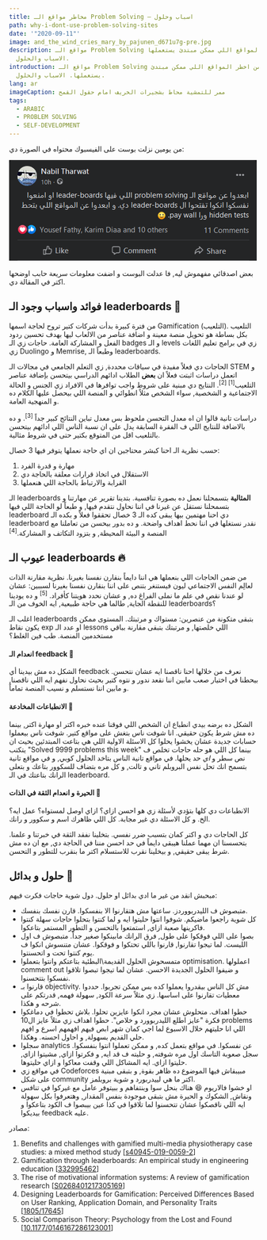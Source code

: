 ```yaml
---
title: مخاطر مواقع الـ Problem Solving — اسباب وحلول
path: why-i-dont-use-problem-solving-sites
date: '"2020-09-11"'
image: and_the_wind_cries_mary_by_pajunen_d671u7g-pre.jpg
description: مواقع الـ Problem Solving من اخطر المواقع اللي ممكن مبتدئ يستعملها.
  الاسباب والحلول.
introduction: مواقع الـ Problem Solving من اخطر المواقع اللي ممكن مبتدئ
  يستعملها. الاسباب والحلول.
lang: ar
imageCaption: ممر للتمشية محاط بشجيرات الخريف امام حقول القمح
tags:
  - ARABIC
  - PROBLEM SOLVING
  - SELF-DEVELOPMENT
---
```

من يومين نزلت بوست على الفيسبوك محتواه في الصورة دي: 

![بووست محتواه "ابعدوا عن مواقع الـ problem solving اللي فيها leader-boards او امنعوا نفسكوا انكوا تفتحوا ال leader-boards دي. و ابعدوا عن المواقع اللي بتحط hidden tests ورا pay wall. 🙂"](why-i-dont-use-problem-solving-sites.png)

بعض اصدقائي مفهموش ليه, فا عدلت البوست و اضفت معلومات سريعة حابب اوضحها اكتر في المقالة دي.

## فوائد واسباب وجود الـ leaderboards 👀
من فترة كبيرة بدأت شركات كتير تروح لحاجة اسمها Gamification (التلعيب). التلعيب بكل بساطة هو تحويل منصة معينة و اضافة عناصر من الالعاب ليها بهدف تحسين ردود الفعل و المشاركة العامة. حاجات زي الـ badges و الـ levels زي في برامج تعليم اللغات زي Duolingo و Memrise, وطبعاً الـ leaderboards. 

الحاجات دي فعلاً مفيدة في سياقات محددة, زي التعلم الجامعي في مجالات الـ STEM و اتعمل دراسات اثبتت فعلاً ان **بعض** الطلاب ادائهم الدراسي بيتحسن بإضافة عناصر التلعيب<sup>[1] [2]</sup>. النتايج دي مبنية على شروط واجب توافرها في الافراد زي الجنس و الحالة الاجتماعية و الشخصية, سواء الشخص مثلاً انطوائي و المنصة اللي بيحصل عليها الكلام ده و المنهجية العامة.

دراسات تانية قالوا ان اه معدل التحسن ملحوظ بس معدل تباين النتائج كبير جداً <sup>[3]</sup>. و ده بالاضافة للنتايج اللي ف الفقرة السابقة يدل على ان نسبة الناس اللي ادائهم بيتحسن بالتلعيب اقل من المتوقع بكتير حتى في شروط مثالية. 


حسب نظرية الـ احنا كبشر محتاجين ان اي حاجة نعملها يتوفر فيها 3 خصال:
1. مهارة و قدرة الفرد
2. الاستقلال في اتخاذ قرارات معلقة بالحاجة دي
3. القرابة والارتباط بالحاجة اللي هنعملها

الـ leaderboards **المثالية** بتسمحلنا نعمل ده بصورة تنافسية. بتدينا تقرير عن مهارتنا و بتسمحلنا نستقل عن غيرنا في اننا نحاول نتقدم فيها, و طبعاً لو الحاجة اللي فيها leaderboard دي احنا مهتمين بيها يبقى كده الـ 3 خصال تحققوا فعلاً و بكده الـ leaderboard نقدر نستغلها في اننا نحط اهداف واضحة. و ده بدور بيحسن من تعاملنا مع المنصة و البيئة المحيطة, و بتزود التكاتف و المشاركة.<sup>[4]</sup>

## عيوب الـ leaderboards 🔥
من ضمن الحاجات اللي بنعملها هي اننا دايماً بنقارن نفسنا بغيرنا. نظرية مقارنة الذات لعالِم النفس الاجتماعي ليون فيستنغر بتنص على اننا بنقارن نفسنا بغيرنا لسببين: عشان لو عندنا نقص في علم ما نملى الفراغ ده, و عشان نحدد هويتنا كأفراد. <sup>[5]</sup> و ده يودينا للنقطة الجاية, طالما هي حاجة طبيعية, ايه الخوف من الـ leaderboards؟ 

اغلب الـ leaderboards بتبقى متكونة من عنصرين: مستواك و مرتبتك. المستوى ممكن يكون نقاط exp او عدد الـ lessons اللي خلصتها, و مرتبتك بتبقى مقارنة بباقي مستخدمين المنصة. طب فين الغلط؟ 

#### انعدام الـ feedback 🤔
الشكل ده مش بيدينا أي feedback نعرف من خلالها احنا ناقصنا ايه عشان نتحسن. بيحطنا في اختيار صعب مابين اننا نقعد ندور و نتوه كتير بحيث نحاول نفهم ايه اللي ناقصنا, و مابين اننا نستسلم و نسيب المنصة تماماً. 

#### الانطباعات المخادعة 🤠
الشكل ده برضه بيدي انطباع ان الشخص اللي فوقنا عنده خبره اكتر او مهارة اكتر, بينما ده مش شرط يكون حقيقي. انا شوفت ناس بتغش على مواقع كتير. شوفت ناس بيعملوا حسابات جديدة عشان يخشوا يحلوا كل الاسئلة الاولية اللي هي بتاعت المبتدئين بحيث ان يتكتب "Solved 9999 problems this week" بينما كل اللي هو حله حاجات تخلص ف نص سطر و *اي* حد يحلها. في مواقع تانية الناس بتاخد الحلول كوبي, و في مواقع تانية بتسمح انك تحل نفس البروبلم تاني و تالت, و كل مره بتضاف للسكوور بتاعك و بتعلى الرانك بتاعتك في الـ leaderboard. 

#### الحيرة و انعدام الثقة في الذات 🍉
الانطباعات دي كلها بتؤدي لأسئلة زي هو احسن ازاي؟ ازاي اوصل لمستواه؟ عمل ايه؟ الخ. و كل الاسئلة دي غير مجابة. كل اللي ظاهرك اسم و سكوور و رانك. 

كل الحاجات دي و اكتر كمان بتسبب ضرر نفسي. بتخلينا نفقد الثقة في خبرتنا و علمنا. بتحسسنا ان مهما عملنا هيبقى دايماً في حد احسن مننا في الحاجة دي, مع ان ده مش شرط يبقى حقيقي, و بيخلينا نقرب للاستسلام اكتر ما بنقرب للتطور و التحسن.

## حلول و بدائل 🚀
مبحبش انقد من غير ما ادي بدائل او حلول. دول شوية حاجات فكرت فيهم:
- متبصوش ف الليدربووردز. ساعتها مش هتقارنوا الا بنفسكوا. قارن نفسك بنفسك.
- كل شوية راجعوا ماضيكم. شوفوا انتوا حليتوا ايه و لما كنتوا بتحلوا حاجات سهلة كنتوا فاكرينها صعبة ازاي, استمتعوا بالتحسن و التطور المستمر بتاعكوا. 
- بصوا على اللي فوقكوا على طول, فرق الرانك مابينكوا صغير جداً. متبصوش ف اول الليست. لما تيجوا تقارنوا, قارنوا باللي تحتكوا و فوقكوا. عشان متنسوش انكوا ف يوم كنتوا تحت و اتحسنتوا.
- متمسحوش الحلول القديمة\البطئية بتاعتكم وانتوا بتعملوا optimisation. اعملولها comment out و ضيفوا الحلول الجديدة الاحسن. عشان لما تيجوا تبصوا تلاقوا نفسكوا بتتحسنوا. 
- قارنوا بـ objectivity. مش كل الناس بيقدروا يعملوا كده بس ممكن تجربوا. حددوا معطيات تقارنوا على اساسها. زي مثلاً سرعة الكود, سهولة فهمه, قدرتكم على شرحه و هكذا.
- حطوا اهداف. متحلوش عشان مجرد انكوا عايزين تحلوا. بلاش تحطوا في دماغكوا فكرة "عايز اطلع الليدربوورد و خلاص". حطوا اهداف زي مثلاً عايز ال10 problems اللي انا حليتهم خلال الاسبوع لما اجي كمان شهر ابص فيهم افهمهم اسرع و افهم حلي القديم بسهولة, و احاول احسنه. وهكذا.
- سجلوا analytics عن نفسكوا. في مواقع بتعمل كده, و ممكن تعملوا انتوا بنفسكوا. سجل صعوبة التاسك اول مره شوفته, و حليته ف قد ايه, و فكرتوا ازاي, مشيتوا ازاي, حليتوا ازاي. ايه المشاكل اللي وقفت معاكوا و ازاي حليتوها. 
- في مواقع زي Codeforces مبيبقاش فيها الموضوع ده ظاهر بقوة, و بتبقى مبنية على شكل community اكتر ما هي لييدربورد و شوية بروبلمز.
- او خشوا فالاريوم 😆 هناك بنحل سوا وبنتفاهم و ببيتوفر عامل مع غيركوا في تنافس ونقاش, الشكوك و الحيرة مش بتبقى موجودة بنفس المقدار, وهتعرفوا بكل سهولة ايه اللي ناقصكوا عشان تتحسنوا لما تلاقوا في كذا عين بيبصوا ف الكود بتاعكوا و بيديكوا feedback عليه. 


مصادر:
<div dir="ltr" align="left">

1. Benefits and challenges with gamified multi-media physiotherapy case studies: a mixed method study [[s40945-019-0059-2](https://link.springer.com/article/10.1186/s40945-019-0059-2)]
2. Gamification through leaderboards: An empirical study in engineering education [[332995462](https://www.researchgate.net/publication/332995462_Gamification_through_leaderboards_An_empirical_study_in_engineering_education)]
3. The rise of motivational information systems: A review of gamification research [[S0268401217305169](https://www.sciencedirect.com/science/article/pii/S0268401217305169)]
4. Designing Leaderboards for Gamification: Perceived Differences Based on User Ranking, Application Domain, and Personality Traits  [[1805/17645](https://scholarworks.iupui.edu/bitstream/handle/1805/17645/Jia_2018_designing.pdf)]
5. Social Comparison Theory: Psychology from the Lost and Found  [[10.1177/0146167286123001](https://journals.sagepub.com/doi/abs/10.1177/0146167286123001)]

</div>